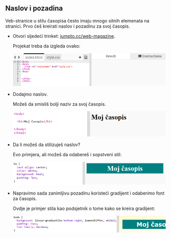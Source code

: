 ## Naslov i pozadina

Veb-stranice u stilu časopisa često imaju mnogo sitnih elemenata na stranici. Prvo ćeš kreirati naslov i pozadinu za svoj časopis.

+ Otvori sljedeći trinket: <a href="http://jumpto.cc/web-magazine" target="_blank">jumpto.cc/web-magazine</a>.
    
    Projekat treba da izgleda ovako:
    
    ![screenshot](images/magazine-starter.png)

+ Dodajmo naslov.
    
    Možeš da smisliš bolji naziv za svoj časopis.
    
    ![screenshot](images/magazine-heading.png)

+ Da li možeš da stilizuješ naslov?
    
    Evo primjera, ali možeš da odabereš i sopstveni stil:
    
    ![screenshot](images/magazine-heading-style.png)

+ Napravimo sada zanimljivu pozadinu koristeći gradijent i odaberimo font za časopis.
    
    Ovdje je primjer stila kao podsjetnik o tome kako se kreira gradijent:
    
    ![screenshot](images/magazine-background.png)